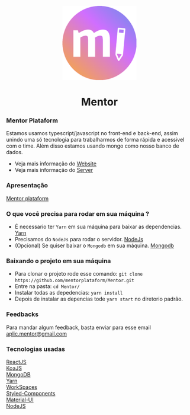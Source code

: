 <p align="center">
   <img src="./images/MentorApp.png" height="200px" />
</p>
<p>
   <h1 align="center">Mentor</h1>
<p/>

### Mentor Plataform
  Estamos usamos typescript/javascript no front-end e back-end, assim unindo uma só tecnologia para trabalharmos de forma rápida e acessivel com o time.
  Além disso estamos usando mongo como nosso banco de dados.
  <br/>
  - Veja mais informação do [Website](https://github.com/mentorplataform/Mentor/blob/master/packages/web/)<br/>
  - Veja mais informação do [Server](https://github.com/mentorplataform/Mentor/blob/master/packages/server/)<br/>
  
### Apresentação
  [Mentor plataform](https://github.com/mentorplataform/Mentor/blob/master/Mentor_-_Projeto.pdf)

### O que você precisa para rodar em sua máquina ? 
- É necessario ter `Yarn` em sua máquina para baixar as dependencias. [Yarn](https://classic.yarnpkg.com/en/docs/install/)
- Precisamos do `NodeJs` para rodar o servidor. [NodeJs](https://nodejs.org/en/download/)
- (Opcional) Se quiser baixar o `Mongodb` em sua máquina. [Mongodb](https://docs.mongodb.com/manual/administration/install-community/)

### Baixando o projeto em sua máquina

- Para clonar o projeto rode esse comando: `git clone https://github.com/mentorplataform/Mentor.git`
- Entre na pasta: `cd Mentor/`
- Instalar todas as depedencias: `yarn install`
- Depois de instalar as depencias tode `yarn start` no diretorio padrão.

### Feedbacks

Para mandar algum feedback, basta enviar para esse email [aplic.mentor@gmail.com](aplic.mentor@gmail.com)<br/>


### Tecnologias usadas

[ReactJS](https://reactjs.org/)<br/>
[KoaJS](https://koajs.com/)<br/>
[MongoDB](https://www.mongodb.com/)<br/>
[Yarn](https://yarnpkg.com/en/)<br/>
[WorkSpaces](https://yarnpkg.com/lang/en/docs/workspaces/)<br/>
[Styled-Components](https://www.styled-components.com/)<br/>
[Material-UI](https://material-ui.com/)<br/>
[NodeJS](https://nodejs.org/en/)<br/>
